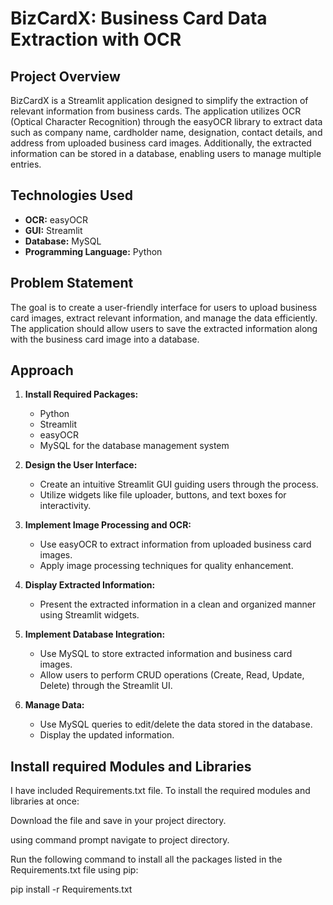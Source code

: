 # BizCardX: Business Card Data Extraction with OCR

## Project Overview

BizCardX is a Streamlit application designed to simplify the extraction of relevant information from business cards. The application utilizes OCR (Optical Character Recognition) through the easyOCR library to extract data such as company name, cardholder name, designation, contact details, and address from uploaded business card images. Additionally, the extracted information can be stored in a database, enabling users to manage multiple entries.

## Technologies Used

- **OCR:** easyOCR
- **GUI:** Streamlit
- **Database:** MySQL
- **Programming Language:** Python

## Problem Statement

The goal is to create a user-friendly interface for users to upload business card images, extract relevant information, and manage the data efficiently. The application should allow users to save the extracted information along with the business card image into a database.

## Approach

1. **Install Required Packages:**
   - Python
   - Streamlit
   - easyOCR
   - MySQL for the database management system

2. **Design the User Interface:**
   - Create an intuitive Streamlit GUI guiding users through the process.
   - Utilize widgets like file uploader, buttons, and text boxes for interactivity.

3. **Implement Image Processing and OCR:**
   - Use easyOCR to extract information from uploaded business card images.
   - Apply image processing techniques for quality enhancement.

4. **Display Extracted Information:**
   - Present the extracted information in a clean and organized manner using Streamlit widgets.

5. **Implement Database Integration:**
   - Use MySQL to store extracted information and business card images.
   - Allow users to perform CRUD operations (Create, Read, Update, Delete) through the Streamlit UI.
  
6. **Manage Data:**
   - Use MySQL queries to edit/delete the data stored in the database.
   - Display the updated information.

## Install required Modules and Libraries
I have included Requirements.txt file. To install the required modules and libraries at once:

Download the file and save in your project directory.

using command prompt navigate to project directory.

Run the following command to install all the packages listed in the Requirements.txt file using pip:

pip install -r Requirements.txt
